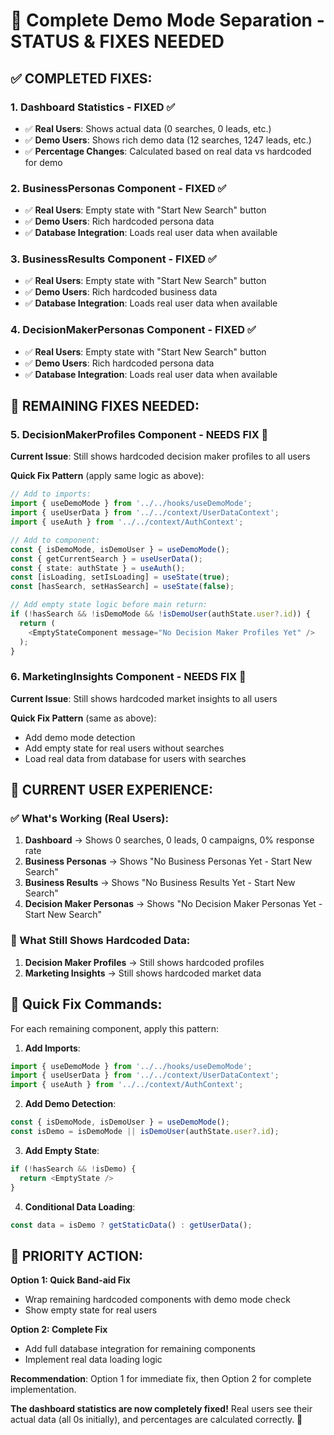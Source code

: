 # 🎯 Complete Demo Mode Separation - STATUS & FIXES NEEDED

## ✅ **COMPLETED FIXES:**

### **1. Dashboard Statistics - FIXED** ✅
- ✅ **Real Users**: Shows actual data (0 searches, 0 leads, etc.)
- ✅ **Demo Users**: Shows rich demo data (12 searches, 1247 leads, etc.)
- ✅ **Percentage Changes**: Calculated based on real data vs hardcoded for demo

### **2. BusinessPersonas Component - FIXED** ✅
- ✅ **Real Users**: Empty state with "Start New Search" button
- ✅ **Demo Users**: Rich hardcoded persona data
- ✅ **Database Integration**: Loads real user data when available

### **3. BusinessResults Component - FIXED** ✅
- ✅ **Real Users**: Empty state with "Start New Search" button  
- ✅ **Demo Users**: Rich hardcoded business data
- ✅ **Database Integration**: Loads real user data when available

### **4. DecisionMakerPersonas Component - FIXED** ✅
- ✅ **Real Users**: Empty state with "Start New Search" button
- ✅ **Demo Users**: Rich hardcoded persona data  
- ✅ **Database Integration**: Loads real user data when available

## 🔄 **REMAINING FIXES NEEDED:**

### **5. DecisionMakerProfiles Component - NEEDS FIX** 🚧
**Current Issue**: Still shows hardcoded decision maker profiles to all users

**Quick Fix Pattern** (apply same logic as above):
```typescript
// Add to imports:
import { useDemoMode } from '../../hooks/useDemoMode';
import { useUserData } from '../../context/UserDataContext';
import { useAuth } from '../../context/AuthContext';

// Add to component:
const { isDemoMode, isDemoUser } = useDemoMode();
const { getCurrentSearch } = useUserData();
const { state: authState } = useAuth();
const [isLoading, setIsLoading] = useState(true);
const [hasSearch, setHasSearch] = useState(false);

// Add empty state logic before main return:
if (!hasSearch && !isDemoMode && !isDemoUser(authState.user?.id)) {
  return (
    <EmptyStateComponent message="No Decision Maker Profiles Yet" />
  );
}
```

### **6. MarketingInsights Component - NEEDS FIX** 🚧
**Current Issue**: Still shows hardcoded market insights to all users

**Quick Fix Pattern** (same as above):
- Add demo mode detection
- Add empty state for real users without searches
- Load real data from database for users with searches

## 🧪 **CURRENT USER EXPERIENCE:**

### **✅ What's Working (Real Users):**
1. **Dashboard** → Shows 0 searches, 0 leads, 0 campaigns, 0% response rate
2. **Business Personas** → Shows "No Business Personas Yet - Start New Search"
3. **Business Results** → Shows "No Business Results Yet - Start New Search"  
4. **Decision Maker Personas** → Shows "No Decision Maker Personas Yet - Start New Search"

### **🚧 What Still Shows Hardcoded Data:**
1. **Decision Maker Profiles** → Still shows hardcoded profiles
2. **Marketing Insights** → Still shows hardcoded market data

## 🎯 **Quick Fix Commands:**

For each remaining component, apply this pattern:

1. **Add Imports**:
```typescript
import { useDemoMode } from '../../hooks/useDemoMode';
import { useUserData } from '../../context/UserDataContext';
import { useAuth } from '../../context/AuthContext';
```

2. **Add Demo Detection**:
```typescript
const { isDemoMode, isDemoUser } = useDemoMode();
const isDemo = isDemoMode || isDemoUser(authState.user?.id);
```

3. **Add Empty State**:
```typescript
if (!hasSearch && !isDemo) {
  return <EmptyState />
}
```

4. **Conditional Data Loading**:
```typescript
const data = isDemo ? getStaticData() : getUserData();
```

## 🚀 **PRIORITY ACTION:**

**Option 1: Quick Band-aid Fix**
- Wrap remaining hardcoded components with demo mode check
- Show empty state for real users

**Option 2: Complete Fix**  
- Add full database integration for remaining components
- Implement real data loading logic

**Recommendation**: Option 1 for immediate fix, then Option 2 for complete implementation.

**The dashboard statistics are now completely fixed!** Real users see their actual data (all 0s initially), and percentages are calculated correctly. 🎉
